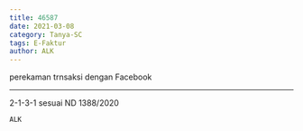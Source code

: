 ```yaml
---
title: 46587
date: 2021-03-08
category: Tanya-SC
tags: E-Faktur
author: ALK
---
```


perekaman trnsaksi dengan Facebook

---

2-1-3-1 sesuai ND 1388/2020

`ALK`
